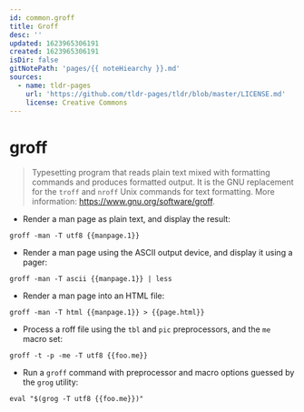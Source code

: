 ```yaml
---
id: common.groff
title: Groff
desc: ''
updated: 1623965306191
created: 1623965306191
isDir: false
gitNotePath: 'pages/{{ noteHiearchy }}.md'
sources:
  - name: tldr-pages
    url: 'https://github.com/tldr-pages/tldr/blob/master/LICENSE.md'
    license: Creative Commons
---
```

# groff

> Typesetting program that reads plain text mixed with formatting commands and produces formatted output.
> It is the GNU replacement for the `troff` and `nroff` Unix commands for text formatting.
> More information: <https://www.gnu.org/software/groff>.

- Render a man page as plain text, and display the result:

`groff -man -T utf8 {{manpage.1}}`

- Render a man page using the ASCII output device, and display it using a pager:

`groff -man -T ascii {{manpage.1}} | less`

- Render a man page into an HTML file:

`groff -man -T html {{manpage.1}} > {{page.html}}`

- Process a roff file using the `tbl` and `pic` preprocessors, and the `me` macro set:

`groff -t -p -me -T utf8 {{foo.me}}`

- Run a `groff` command with preprocessor and macro options guessed by the `grog` utility:

`eval "$(grog -T utf8 {{foo.me}})"`

